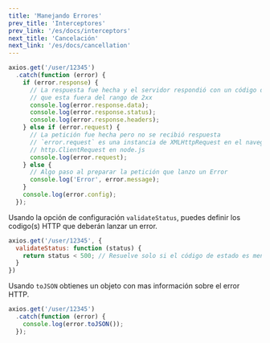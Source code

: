 ```yaml
---
title: 'Manejando Errores'
prev_title: 'Interceptores'
prev_link: '/es/docs/interceptors'
next_title: 'Cancelación'
next_link: '/es/docs/cancellation'
---
```


```js
axios.get('/user/12345')
  .catch(function (error) {
    if (error.response) {
      // La respuesta fue hecha y el servidor respondió con un código de estado
      // que esta fuera del rango de 2xx
      console.log(error.response.data);
      console.log(error.response.status);
      console.log(error.response.headers);
    } else if (error.request) {
      // La petición fue hecha pero no se recibió respuesta
      // `error.request` es una instancia de XMLHttpRequest en el navegador y una instancia de
      // http.ClientRequest en node.js
      console.log(error.request);
    } else {
      // Algo paso al preparar la petición que lanzo un Error
      console.log('Error', error.message);
    }
    console.log(error.config);
  });
```

Usando la opción de configuración `validateStatus`, puedes definir los codigo(s) HTTP que deberán lanzar un error.

```js
axios.get('/user/12345', {
  validateStatus: function (status) {
    return status < 500; // Resuelve solo si el código de estado es menor que 500
  }
})
```

Usando `toJSON` obtienes un objeto con mas información sobre el error HTTP.

```js
axios.get('/user/12345')
  .catch(function (error) {
    console.log(error.toJSON());
  });
```